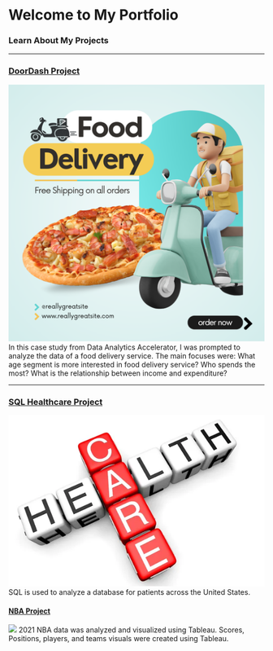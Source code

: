 # Welcome to My Portfolio


### Learn About My Projects

 



---
### [DoorDash Project](https://www.linkedin.com/pulse/ifood-numbers-analysis-year-hala-abueideh-nfr3c/?trackingId=CnpJ2wQ1SP6ZBMoiZtf6vw%3D%3D )
[<img src="images/Blue and Yellow 3D Modern Food Delivery Instagram Post.png"/>](https://www.linkedin.com/pulse/ifood-numbers-analysis-year-hala-abueideh-nfr3c%3FtrackingId=zVnFo08UTLOkznOTxFaLpQ%253D%253D/?trackingId=zVnFo08UTLOkznOTxFaLpQ%3D%3D)
In this case study from Data Analytics Accelerator, I was prompted to analyze the data of a food delivery service. The main focuses were:
What age segment is more interested in food delivery service?
Who spends the most?
What is the relationship between income and expenditure? 

---

### [SQL Healthcare Project](https://www.linkedin.com/pulse/sql-healthcare-project-hala-abueideh-1mhgc/?trackingId=66Ma7TdIQP2Cs5P4BjjYHQ%3D%3D )
[<img src="images/Project Write up .jpeg"/>](https://www.linkedin.com/pulse/sql-healthcare-project-hala-abueideh-1mhgc/?trackingId=66Ma7TdIQP2Cs5P4BjjYHQ%3D%3D)
SQL is used to analyze a database for patients across the United States.  

#### [NBA Project](https://public.tableau.com/app/profile/hala.abueideh/viz/NBAproject_17094247499240/Analysisformar2nd2024?publish=yes)
 [<img src="images/NBA LOGO"/>](https://public.tableau.com/app/profile/hala.abueideh/viz/NBAproject_17094247499240/Analysisformar2nd2024?publish=yes)
 2021 NBA data was analyzed and visualized using Tableau. Scores, Positions, players, and teams visuals were created using Tableau.




